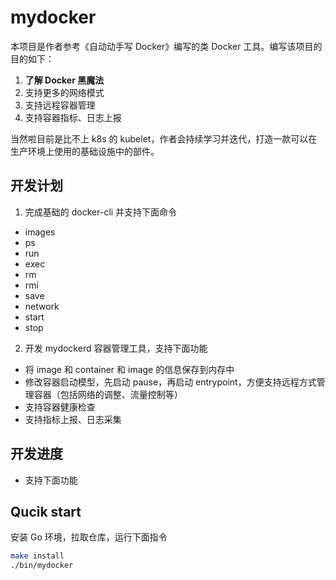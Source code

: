 # mydocker 

本项目是作者参考《自动动手写 Docker》编写的类 Docker 工具。编写该项目的目的如下：
1. **了解 Docker 黑魔法**
2. 支持更多的网络模式
3. 支持远程容器管理
4. 支持容器指标、日志上报

当然啦目前是比不上 k8s 的 kubelet，作者会持续学习并迭代，打造一款可以在生产环境上使用的基础设施中的部件。


##  开发计划

1. 完成基础的 docker-cli 并支持下面命令
* images
* ps
* run
* exec
* rm
* rmi
* save
* network
* start
* stop

2. 开发 mydockerd 容器管理工具，支持下面功能
* 将 image 和 container 和 image 的信息保存到内存中
* 修改容器启动模型，先启动 pause，再启动 entrypoint，方便支持远程方式管理容器（包括网络的调整、流量控制等）
* 支持容器健康检查
* 支持指标上报、日志采集


##  开发进度
* 支持下面功能

##  Qucik start
安装 Go 环境，拉取仓库，运行下面指令
```bash
make install
./bin/mydocker
```
